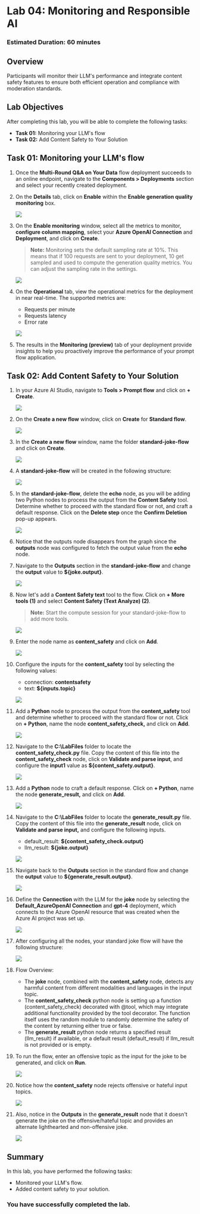 # Lab 04: Monitoring and Responsible AI 

### Estimated Duration: 60 minutes

## Overview

Participants will monitor their LLM's performance and integrate content safety features to ensure both efficient operation and compliance with moderation standards.

## Lab Objectives

After completing this lab, you will be able to complete the following tasks:

- **Task 01:** Monitoring your LLM's flow
- **Task 02:** Add Content Safety to Your Solution

## Task 01: Monitoring your LLM's flow

1. Once the **Multi-Round Q&A on Your Data** flow deployment succeeds to an online endpoint, navigate to the **Components > Deployments** section and select your recently created deployment.

1. On the **Details** tab, click on **Enable** within the **Enable generation quality monitoring** box.

   ![](media/enable-monitoring.png)

1. On the **Enable monitoring** window, select all the metrics to monitor, **configure column mapping**, select your **Azure OpenAI Connection** and **Deployment**, and click on **Create**.

   >**Note:** Monitoring sets the default sampling rate at 10%. This means that if 100 requests are sent to your deployment, 10 get sampled and used to compute the generation quality metrics. You can adjust the sampling rate in the settings.

   ![](media/enable-monitoring-create.png)

1. On the **Operational** tab, view the operational metrics for the deployment in near real-time. The supported metrics are:

   - Requests per minute
   - Requests latency
   - Error rate
  
   ![](media/monitoring-operational-tab.png)

1. The results in the **Monitoring (preview)** tab of your deployment provide insights to help you proactively improve the performance of your prompt flow application.

## Task 02: Add Content Safety to Your Solution

1. In your Azure AI Studio, navigate to **Tools > Prompt flow** and click on **+ Create**.

   ![](media/+create-prompt-flow.png)

1. On the **Create a new flow** window, click on **Create** for **Standard flow**.

   ![](media/standard-flow-create.png)

1. In the **Create a new flow** window, name the folder **standard-joke-flow** and click on **Create**.

   ![](media/standard-joke-flow-create.png)

1. A **standard-joke-flow** will be created in the following structure:

   ![](media/standard-joke-flow-structure.png)

1. In the **standard-joke-flow**, delete the **echo** node, as you will be adding two Python nodes to process the output from the **Content Safety** tool. Determine whether to proceed with the standard flow or not, and craft a default response. Click on the **Delete step** once the **Confirm Deletion** pop-up appears.

   ![](media/standard-flow-delete-echo.png)

1. Notice that the outputs node disappears from the graph since the **outputs** node was configured to fetch the output value from the **echo** node.

1. Navigate to the **Outputs** section in the **standard-joke-flow** and change the **output** value to **${joke.output}**.

   ![](media/standard-flow-joke-ouput.png)

1. Now let's add a **Content Safety text** tool to the flow. Click on **+ More tools (1)** and select **Content Safety (Text Analyze) (2)**.

   >**Note:** Start the compute session for your standard-joke-flow to add more tools.

   ![](media/more-tools-content-safety.png)

1. Enter the node name as **content_safety** and click on **Add**.

   ![](media/content-safety-name-add.png)

1. Configure the inputs for the **content_safety** tool by selecting the following values:

   - connection: **contentsafety <inject key="Deployment-ID" enableCopy="false"/>**
   - text: **${inputs.topic}**

   ![](media/config-content-safety-inputs.png)

1. Add a **Python** node to process the output from the **content_safety** tool and determine whether to proceed with the standard flow or not. Click on **+ Python**, name the node **content_safety_check,** and click on **Add**.

   ![](media/content_safety-check-name-add.png)

1. Navigate to the **C:\LabFiles** folder to locate the **content_safety_check.py** file. Copy the content of this file into the **content_safety_check** node, click on **Validate and parse input**, and configure the **input1** value as **${content_safety.output}**.

   ![](media/config-content-safety-check.png)

1. Add a **Python** node to craft a default response. Click on **+ Python**, name the node **generate_result,** and click on **Add**.

   ![](media/generate-result-name-add.png)

1. Navigate to the **C:\LabFiles** folder to locate the **generate_result.py** file. Copy the content of this file into the **generate_result** node, click on **Validate and parse input,** and configure the following inputs.

   - default_result: **${content_safety_check.output}**
   - llm_result: **${joke.output}**

   ![](media/config-generate-result.png)

1. Navigate back to the **Outputs** section in the standard flow and change the **output** value to **${generate_result.output}**.

   ![](media/config-outputs-generate-result.png)

1. Define the **Connection** with the LLM for the **joke** node by selecting the **Default_AzureOpenAI Connection** and **gpt-4** deployment, which connects to the Azure OpenAI resource that was created when the Azure AI project was set up.

   ![](media/config-joke-llm-connection.png)

1. After configuring all the nodes, your standard joke flow will have the following structure:

   ![](media/standard-joke-flow-final.png)

1. Flow Overview:

   - The **joke** node, combined with the **content_safety** node, detects any harmful content from different modalities and languages in the input topic.
   - The **content_safety_check** python node is setting up a function (content_safety_check) decorated with @tool, which may integrate additional functionality provided by the tool decorator. The function itself uses the random module to randomly determine the safety of the content by returning either true or false.
   - The **generate_result** python node returns a specified result (llm_result) if available, or a default result (default_result) if llm_result is not provided or is empty.

1. To run the flow, enter an offensive topic as the input for the joke to be generated, and click on **Run**.

   ![](media/ca.png)

1. Notice how the **content_safety** node rejects offensive or hateful input topics.

   ![](media/content-safety-reject.png)

1. Also, notice in the **Outputs** in the **generate_result** node that it doesn't generate the joke on the offensive/hateful topic and provides an alternate lighthearted and non-offensive joke.

   ![](media/generate-result-joke-output.png)

## Summary

In this lab, you have performed  the following tasks:

- Monitored your LLM's flow.
- Added content safety to your solution.

### You have successfully completed the lab.
